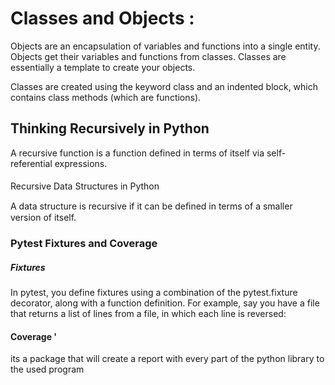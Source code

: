 # Classes and Objects  :

Objects are an encapsulation of variables and functions into a single entity. Objects get their variables and functions from classes. Classes are essentially a template to create your objects.

Classes are created using the keyword class and an indented block, which contains class methods (which are functions).

## Thinking Recursively in Python

A recursive function is a function defined in terms of itself via self-referential expressions.

#### 
Recursive Data Structures in Python

A data structure is recursive if it can be deﬁned in terms of a smaller version of itself.

### Pytest Fixtures and Coverage 

##### Fixtures
In pytest, you define fixtures using a combination of the pytest.fixture decorator, along with a function definition. For example, say you have a file that returns a list of lines from a file, in which each line is reversed:

#### Coverage '
 its a package that will create a report with every part of the python library to the used program

